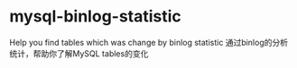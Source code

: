 mysql-binlog-statistic
======================

Help you find tables which was change by binlog statistic
通过binlog的分析统计，帮助你了解MySQL tables的变化
